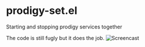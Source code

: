 # prodigy-set.el
Starting and stopping prodigy services together

The code is still fugly but it does the job.
![Screencast](https://raw.githubusercontent.com/FrancisMurillo/prodigy-set.el/master/images/screencast.gif)
